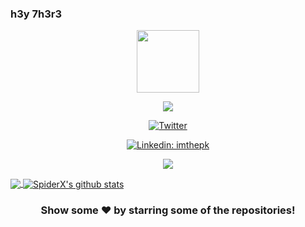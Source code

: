 ### h3y 7h3r3



<div id="header" align="center">
  <img src="https://media.giphy.com/media/M9gbBd9nbDrOTu1Mqx/giphy.gif" width="100"/>
  
  ![](https://komarev.com/ghpvc/?username=your-github-username&label=PROFILE+VIEWS)
  
  [![Twitter](https://img.shields.io/twitter/url/https/twitter.com/cloudposse.svg?style=social&label=Follow%20%40cloudposse)](https://twitter.com/alifertah42)
  
  [![Linkedin: imthepk](https://img.shields.io/badge/-alifertah-blue?style=flat-square&logo=Linkedin&logoColor=white&link=https://www.linkedin.com/in/alifertah/)](https://www.linkedin.com/in/alifertah/)

![](https://badge.mediaplus.ma/darkgray/alfertah)
  
  </div>
<a href="https://github.com/alifertah">
  <img align="center" src="https://github-readme-stats.vercel.app/api/top-langs/?username=alifertah&theme=light" />
</a>
<a href="https://github.com/hamza-ezzahiry">
 <img align="center" src="https://github-readme-stats.vercel.app/api?username=alifertah&show_icons=true&theme=light&line_height=40" alt="SpiderX's github stats"/>
</a>

<div align="center">

### Show some ❤️ by starring some of the repositories!

</div>
